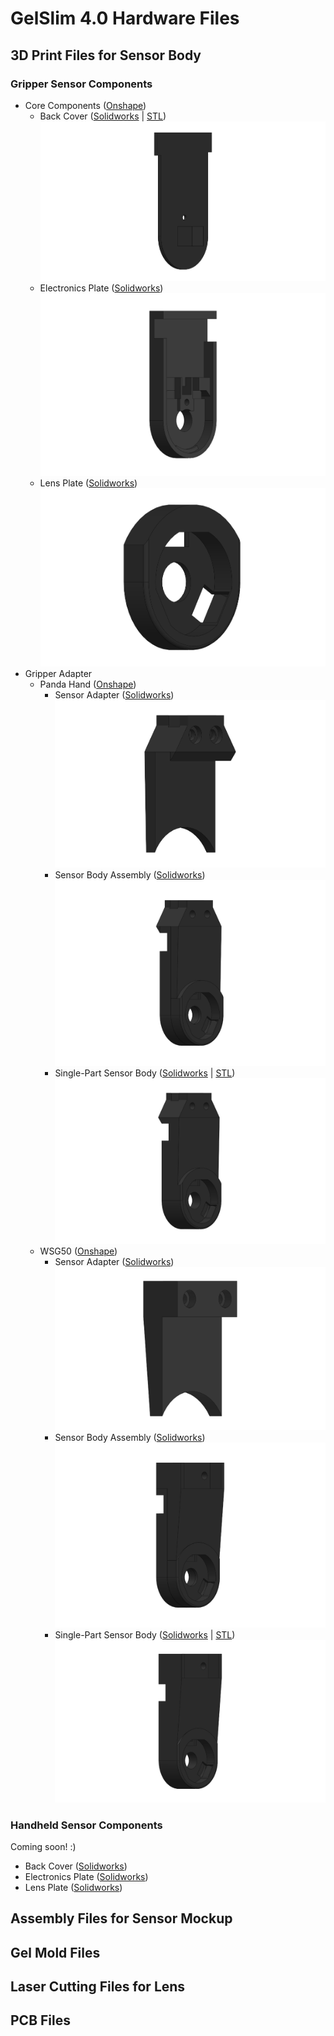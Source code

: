 # GelSlim 4.0 Hardware Files

## 3D Print Files for Sensor Body

### Gripper Sensor Components

- Core Components ([Onshape](https://cad.onshape.com/documents/9cd0c9d96eae9d81df93bbd0/w/82182e854e3d66c0c3933ab9/e/aaee8dda86afadd123467490?renderMode=0&leftPanel=false&uiState=68b6fb44d01f3c2efa539418))
  - Back Cover ([Solidworks](https://github.com/MMintLab/gelslim_hardware/blob/master/3d_printing/gripper/back_cover.SLDPRT) | [STL](https://github.com/MMintLab/gelslim_hardware/blob/master/3d_printing/default_stls/back_cover.STL)) ![Part: back_cover](https://github.com/MMintLab/gelslim_hardware/blob/master/images/back_cover.PNG)
  - Electronics Plate ([Solidworks](https://github.com/MMintLab/gelslim_hardware/blob/master/3d_printing/gripper/electronics_plate.SLDPRT)) ![Part: electronics_plate](https://github.com/MMintLab/gelslim_hardware/blob/master/images/electronics_plate.PNG)
  - Lens Plate ([Solidworks](https://github.com/MMintLab/gelslim_hardware/blob/master/3d_printing/gripper/lens_plate.SLDPRT)) ![Part: lens_plate](https://github.com/MMintLab/gelslim_hardware/blob/master/images/lens_plate.PNG)
- Gripper Adapter
  - Panda Hand ([Onshape](https://cad.onshape.com/documents/40f465dd425ba3313d79f444/w/0815f2af837a8d59669dc060/e/79511ede950359e46da4360c?configuration=SWCONFIG%3DDefault&renderMode=0&uiState=68b6fa8be72a840007f25903))
    - Sensor Adapter ([Solidworks](https://github.com/MMintLab/gelslim_hardware/blob/master/3d_printing/gripper/panda_hand_sensor_adapter.SLDPRT)) ![Part: panda_hand_sensor_adapter](https://github.com/MMintLab/gelslim_hardware/blob/master/images/panda_hand_sensor_adapter.PNG)
    - Sensor Body Assembly ([Solidworks](https://github.com/MMintLab/gelslim_hardware/blob/master/3d_printing/gripper/panda_hand_gripper_sensor_body.SLDASM)) ![Assembly: panda_hand_gripper_sensor_body](https://github.com/MMintLab/gelslim_hardware/blob/master/images/panda_hand_gripper_sensor_body.PNG)
    - Single-Part Sensor Body ([Solidworks](https://github.com/MMintLab/gelslim_hardware/blob/master/3d_printing/gripper/panda_hand_gripper_sensor_body_combined.SLDASM) | [STL](https://github.com/MMintLab/gelslim_hardware/blob/master/3d_printing/default_stls/panda_hand_gripper_sensor_body_combined.STL)) ![Part: panda_hand_gripper_sensor_body_combined](https://github.com/MMintLab/gelslim_hardware/blob/master/images/panda_hand_gripper_sensor_body_combined.PNG)
  - WSG50 ([Onshape](https://cad.onshape.com/documents/d8e39b902ea6a94d8341203d/w/60d4290846c88a5d621d368a/e/02991b17340eb0b0a1fc03a0?configuration=SWCONFIG%3DDefault&renderMode=0&uiState=68b6fbbd919b1841de94a8cc))
    - Sensor Adapter ([Solidworks](https://github.com/MMintLab/gelslim_hardware/blob/master/3d_printing/gripper/wsg50_sensor_adapter.SLDPRT)) ![Part: wsg50_sensor_adapter](https://github.com/MMintLab/gelslim_hardware/blob/master/images/wsg50_sensor_adapter.PNG)
    - Sensor Body Assembly ([Solidworks](https://github.com/MMintLab/gelslim_hardware/blob/master/3d_printing/gripper/wsg50_gripper_sensor_body.SLDASM)) ![Assembly: wsg50_gripper_sensor_body](https://github.com/MMintLab/gelslim_hardware/blob/master/images/wsg50_gripper_sensor_body.PNG)
    - Single-Part Sensor Body ([Solidworks](https://github.com/MMintLab/gelslim_hardware/blob/master/3d_printing/gripper/wsg50_gripper_sensor_body_combined.SLDASM) | [STL](https://github.com/MMintLab/gelslim_hardware/blob/master/3d_printing/default_stls/wsg50_gripper_sensor_body_combined.STL)) ![Part: wsg50_gripper_sensor_body_combined](https://github.com/MMintLab/gelslim_hardware/blob/master/images/wsg50_gripper_sensor_body_combined.PNG)

### Handheld Sensor Components

Coming soon! :) 
- Back Cover ([Solidworks]())
- Electronics Plate ([Solidworks]())
- Lens Plate ([Solidworks]())

## Assembly Files for Sensor Mockup



## Gel Mold Files



## Laser Cutting Files for Lens



## PCB Files

